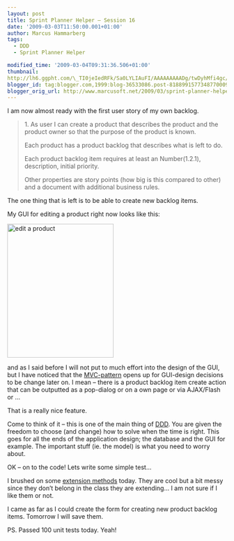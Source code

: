 ```yaml
---
layout: post
title: Sprint Planner Helper – Session 16
date: '2009-03-03T11:50:00.001+01:00'
author: Marcus Hammarberg
tags:
  - DDD
  - Sprint Planner Helper

modified_time: '2009-03-04T09:31:36.506+01:00'
thumbnail:
http://lh6.ggpht.com/\_TI0jeIedRFk/Sa0LYLIAuFI/AAAAAAAAADg/twDyhMfi4gc/s72-c/edit%20a%20product_thumb%5B1%5D.jpg?imgmax=800
blogger_id: tag:blogger.com,1999:blog-36533086.post-8188991577348770009
blogger_orig_url: http://www.marcusoft.net/2009/03/sprint-planner-helper-session-16.html
---
```



I am now almost ready with the first user story of my own backlog.

> 1\. As user I can create a product that describes the product and the
> product owner so that the purpose of the product is known.
>
> Each product has a product backlog that describes what is left to do.
>
> Each product backlog item requires at least an Number(1.2.1),
> description, initial priority.
>
> Other properties are story points (how big is this compared to other)
> and a document with additional business rules.

The one thing that is left is to be able to create new backlog items.

My GUI for editing a product right now looks like this:

[<img
src="http://lh6.ggpht.com/_TI0jeIedRFk/Sa0LYLIAuFI/AAAAAAAAADg/twDyhMfi4gc/edit%20a%20product_thumb%5B1%5D.jpg?imgmax=800"
title="edit a product"
style="border-top-width: 0px; display: inline; border-left-width: 0px; border-bottom-width: 0px; border-right-width: 0px"
data-border="0" width="244" height="307" alt="edit a product" />](http://lh4.ggpht.com/_TI0jeIedRFk/Sa0LXJyuBzI/AAAAAAAAADc/Mr9OUo8Y3IA/s1600-h/edit%20a%20product%5B3%5D.jpg)

and as I said before I will not put to much effort into the design of
the GUI, but I have noticed that the
<a href="http://en.wikipedia.org/wiki/Model-view-controller"
target="_blank">MVC-pattern</a> opens up for GUI-design decisions to be
change later on. I mean – there is a product backlog item create action
that can be outputted as a pop-dialog or on a own page or via AJAX/Flash
or …

That is a really nice feature.

Come to think of it – this is one of the main thing of
<a href="http://en.wikipedia.org/wiki/Domain-driven_design"
target="_blank">DDD</a>. You are given the freedom to choose (and
change) how to solve when the time is right. This goes for all the ends
of the application design; the database and the GUI for example.
The important stuff (ie. the model) is what you need to worry about.

OK – on to the code! Lets write some simple test…

I brushed on some
<a href="http://msdn.microsoft.com/en-us/library/bb383977.aspx"
target="_blank">extension methods</a> today. They are cool but a bit
messy since they don’t belong in the class they are extending… I am not
sure if I like them or not.

I came as far as I could create the form for creating new product
backlog items. Tomorrow I will save them.

PS. Passed 100 unit tests today. Yeah!
